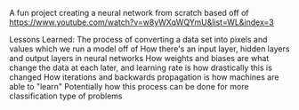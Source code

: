A fun project creating a neural network from scratch based off of https://www.youtube.com/watch?v=w8yWXqWQYmU&list=WL&index=3

Lessons Learned:
The process of converting a data set into pixels and values which we run a model off of
How there's an input layer, hidden layers and output layers in neural networks
How weights and biases are what change the data at each later, and learning rate is how drastically this is changed
How iterations and backwards propagation is how machines are able to "learn"
Potentially how this process can be done for more classification type of problems